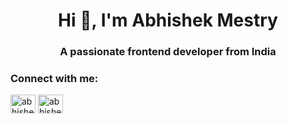 <h1 align="center">Hi 👋, I'm Abhishek Mestry</h1>
<h3 align="center">A passionate frontend developer from India</h3>

<h3 align="left">Connect with me:</h3>
<p align="left">
<a href="https://linkedin.com/in/abhishek mestry" target="blank"><img align="center" src="https://raw.githubusercontent.com/rahuldkjain/github-profile-readme-generator/master/src/images/icons/Social/linked-in-alt.svg" alt="abhishek mestry" height="30" width="40" /></a>
<a href="https://instagram.com/abhishek.mestry_" target="blank"><img align="center" src="https://raw.githubusercontent.com/rahuldkjain/github-profile-readme-generator/master/src/images/icons/Social/instagram.svg" alt="abhishek.mestry_" height="30" width="40" /></a>
</p>


